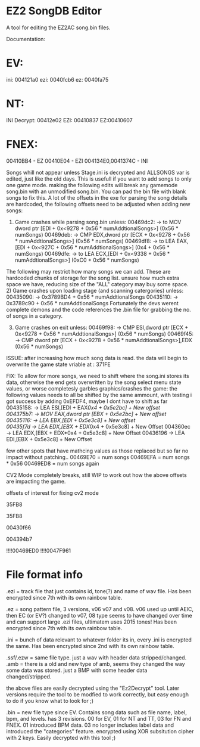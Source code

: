 # EZ2 SongDB Editor
A tool for editing the EZ2AC song.bin files.

Documentation:

# EV:
ini: 004121a0
ezi: 0040fcb6
ez: 0040fa75

# NT:
INI Decrypt: 00412e02
EZI: 00410837
EZ:00410607

# FNEX:
00410BB4 - EZ
00410E04 - EZI
004134E0,0041374C - INI

Songs whill not appear unless Stage.ini is decrypted and ALLSONGS var is edited, just like the old days. This is usefull if you want to add songs to only one game mode. making the following edits will break any gamemode song.bin with an unmodified song.bin. You can pad the bin file with blank songs to fix this.
A lot of the offsets in the exe for parsing the song details are hardcoded, the following offsets need to be adjusted when adding new songs: 

1) Game crashes while parsing song.bin unless:
00469dc2: -> to MOV dword ptr [EDI + 0x<9278 + 0x56 * numAddtionalSongs>] (0x56 * numSongs)
00469deb: -> CMP EDX,dword ptr [ECX + 0x<9278 + 0x56 * numAddtionalSongs>] (0x56 * numSongs)
00469df8: -> to LEA EAX,[EDI + 0x<927C + 0x56 * numAddtionalSongs>] (0x4 + 0x56 * numSongs) 
00469dfe: -> to LEA ECX,[EDI + 0x<9338 + 0x56 * numAddtionalSongs>] (0xC0 + 0x56 * numSongs)

The following may restrict how many songs we can add. These are hardcoded chunks of storage for the song list. unsure how much extra  space we have, reducing size of the "ALL" category may buy some space.
2) Game crashes upon loading stage (and scanning catergories) unless: 
00435090: -> 0x3789BD4 + 0x56 * numAddtionalSongs 
00435110: -> 0x3789c90 + 0x56 * numAddtionalSongs 
Fortunately the devs werent complete demons and the code references the .bin file for grabbing the no. of songs in a category.

3) Game crashes on exit unless:
00469f98: -> CMP ESI,dword ptr [ECX + 0x<9278 +  0x56 * numAddtionalSongs>] (0x56 * numSongs)
00469f45: -> CMP dword ptr [ECX + 0x<9278 +  0x56 * numAddtionalSongs>],EDX (0x56 * numSongs)

ISSUE: after increasing how much song data is read. the data will begin to overwrite the game state vriable at : 371FE

FIX: To allow for more songs, we need to shift where the song.ini stores its data, otherwise the end gets overwritten by the song select menu state values, or worse completesly garbles graphics/crashes the game: 
the following values needs to all be shifted by the same ammount, with testing i got success by adding 0xEFDF4, maybe I dont have to shift as far
00435158: -> LEA ESI,[EDI + EAX*0x4 + 0x5e2bc] + New offset  
004375b7: -> MOV EAX,dword ptr [EBX + 0x5e2bc] + New offset  
00435116: -> LEA EBX,[EDI + 0x5e3c8] + New offset  
00435f7d -> LEA EDX,[EBX + EDX*0x4 + 0x5e3c8] + New Offset
004360ec -> LEA EDX,[EBX + EDX*0x4 + 0x5e3c8] + New Offset
00436196 -> LEA EDI,[EBX + 0x5e3c8] + New Offset


few other spots that have mathcing values as those replaced but so far no impact without patching.. 
00469E70 = num  songs
00469EFA = num songs * 0x56
00469ED8 = num songs again


CV2 Mode completely breaks, still WIP to work out how the above offsets are impacting the game.

offsets of interest for fixing cv2 mode 

35FB8

35FB8

00430f66

004394b7


!!!!00469ED0
!!!!0047F961

# File format info

.ezi = track file that just contains id, tone(?) and name of wav file. Has been encrypted since 7th with its own rainbow table. 

.ez = song pattern file, 3 versions, v06 v07 and v08. v06 used up until AEIC, then EC (or EV?) changed to v07, 08 type seems to have changed over time and can support large .ezi files, ultimatem uses 2015 tones! Has been encrypted since 7th with its own rainbow table.

.ini = bunch of data relevant to whatever folder its in, every .ini is encrypted the same. Has been encrypted since 2nd with its own rainbow table.

.ssf/.ezw = same file type. just a wav with header data stripped/changed. 
.amb = there is a old and new type of amb, seems they changed the way some data was stored. just a BMP with some header data changed/stripped.

the above files are easily decrypted using the "Ez2Decrypt" tool. Later versions require the tool to be modfied to work correctly, but easy enough to do if you know what to look for ;)

.bin = new file type since EV. Contains song data such as file name, label, bpm, and levels. has 3 revisions. 00 for EV, 01 for NT and TT, 03 for FN and FNEX. 01 introduced BPM data. 03 no longer includes label data and introduced the "categories" feature. encrypted using XOR subsitution cipher with 2 keys. Easily decrypted with this tool ;)






